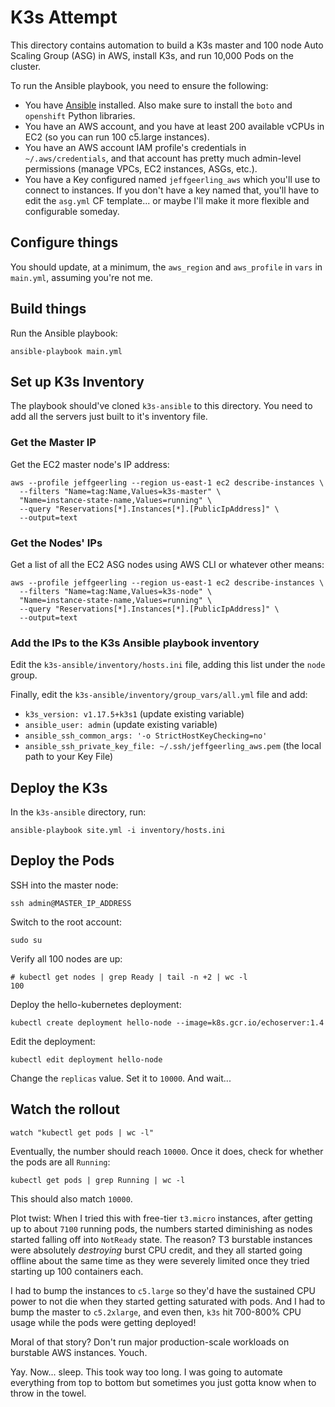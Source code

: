 # K3s Attempt

This directory contains automation to build a K3s master and 100 node Auto Scaling Group (ASG) in AWS, install K3s, and run 10,000 Pods on the cluster.

To run the Ansible playbook, you need to ensure the following:

  - You have [Ansible](https://docs.ansible.com/ansible/latest/installation_guide/intro_installation.html) installed. Also make sure to install the `boto` and `openshift` Python libraries.
  - You have an AWS account, and you have at least 200 available vCPUs in EC2 (so you can run 100 c5.large instances).
  - You have an AWS account IAM profile's credentials in `~/.aws/credentials`, and that account has pretty much admin-level permissions (manage VPCs, EC2 instances, ASGs, etc.).
  - You have a Key configured named `jeffgeerling_aws` which you'll use to connect to instances. If you don't have a key named that, you'll have to edit the `asg.yml` CF template... or maybe I'll make it more flexible and configurable someday.

## Configure things

You should update, at a minimum, the `aws_region` and `aws_profile` in `vars` in `main.yml`, assuming you're not me.

## Build things

Run the Ansible playbook:

    ansible-playbook main.yml

## Set up K3s Inventory

The playbook should've cloned `k3s-ansible` to this directory. You need to add all the servers just built to it's inventory file.

### Get the Master IP

Get the EC2 master node's IP address:

```
aws --profile jeffgeerling --region us-east-1 ec2 describe-instances \
  --filters "Name=tag:Name,Values=k3s-master" \
  "Name=instance-state-name,Values=running" \
  --query "Reservations[*].Instances[*].[PublicIpAddress]" \
  --output=text
```

### Get the Nodes' IPs

Get a list of all the EC2 ASG nodes using AWS CLI or whatever other means:

```
aws --profile jeffgeerling --region us-east-1 ec2 describe-instances \
  --filters "Name=tag:Name,Values=k3s-node" \
  "Name=instance-state-name,Values=running" \
  --query "Reservations[*].Instances[*].[PublicIpAddress]" \
  --output=text
```

### Add the IPs to the K3s Ansible playbook inventory

Edit the `k3s-ansible/inventory/hosts.ini` file, adding this list under the `node` group.

Finally, edit the `k3s-ansible/inventory/group_vars/all.yml` file and add:

  - `k3s_version: v1.17.5+k3s1` (update existing variable)
  - `ansible_user: admin` (update existing variable)
  - `ansible_ssh_common_args: '-o StrictHostKeyChecking=no'`
  - `ansible_ssh_private_key_file: ~/.ssh/jeffgeerling_aws.pem` (the local path to your Key File)

## Deploy the K3s

In the `k3s-ansible` directory, run:

    ansible-playbook site.yml -i inventory/hosts.ini

## Deploy the Pods

SSH into the master node:

    ssh admin@MASTER_IP_ADDRESS

Switch to the root account:

    sudo su

Verify all 100 nodes are up:

    # kubectl get nodes | grep Ready | tail -n +2 | wc -l
    100

Deploy the hello-kubernetes deployment:

    kubectl create deployment hello-node --image=k8s.gcr.io/echoserver:1.4

Edit the deployment:

    kubectl edit deployment hello-node

Change the `replicas` value. Set it to `10000`. And wait...

## Watch the rollout

    watch "kubectl get pods | wc -l"

Eventually, the number should reach `10000`. Once it does, check for whether the pods are all `Running`:

    kubectl get pods | grep Running | wc -l

This should also match `10000`.

Plot twist: When I tried this with free-tier `t3.micro` instances, after getting up to about `7100` running pods, the numbers started diminishing as nodes started falling off into `NotReady` state. The reason? T3 burstable instances were absolutely _destroying_ burst CPU credit, and they all started going offline about the same time as they were severely limited once they tried starting up 100 containers each.

I had to bump the instances to `c5.large` so they'd have the sustained CPU power to not die when they started getting saturated with pods. And I had to bump the master to `c5.2xlarge`, and even then, `k3s` hit 700-800% CPU usage while the pods were getting deployed!

Moral of that story? Don't run major production-scale workloads on burstable AWS instances. Youch.

Yay. Now... sleep. This took way too long. I was going to automate everything from top to bottom but sometimes you just gotta know when to throw in the towel.
